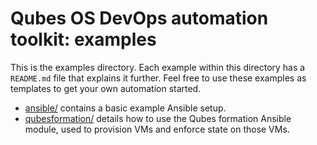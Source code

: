 Qubes OS DevOps automation toolkit: examples
============================================

This is the examples directory.  Each example within this directory has a
`README.md` file that explains it further.  Feel free to use these examples
as templates to get your own automation started.

* [ansible/](ansible/) contains a basic example Ansible setup.
* [qubesformation/](qubesformation/) details how to use the Qubes formation
   Ansible module, used to provision VMs and enforce state on those VMs.
